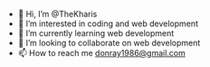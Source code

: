 - 👋 Hi, I’m @TheKharis
- 👀 I’m interested in coding and web development
- 🌱 I’m currently learning web development
- 💞️ I’m looking to collaborate on web development
- 📫 How to reach me donray1986@gmail.com

<!---
TheKharis/TheKharis is a ✨ special ✨ repository because its `README.md` (this file) appears on your GitHub profile.
You can click the Preview link to take a look at your changes.
--->
